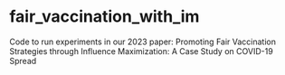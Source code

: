 # fair_vaccination_with_im
Code to run experiments in our 2023 paper: Promoting Fair Vaccination Strategies through Influence Maximization: A Case Study on COVID-19 Spread
